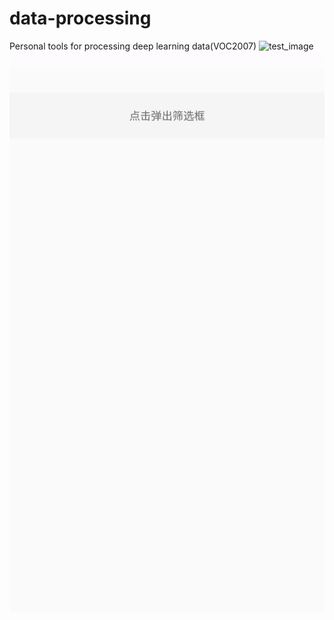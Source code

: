 # data-processing
Personal tools for processing deep learning data(VOC2007)
![test_image]( data-processing/demo/76.jpg )
![image](https://github.com/872822645/danxuankuangDemo/blob/master/1.jpg)
